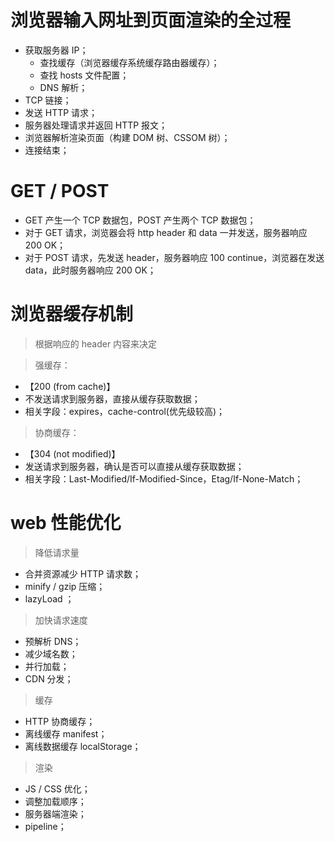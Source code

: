 # 浏览器输入网址到页面渲染的全过程
- 获取服务器 IP；
  - 查找缓存（浏览器缓存系统缓存路由器缓存）；
  - 查找 hosts 文件配置；
  - DNS 解析；
- TCP 链接；
- 发送 HTTP 请求；
- 服务器处理请求并返回 HTTP 报文；
- 浏览器解析渲染页面（构建 DOM 树、CSSOM 树）；
- 连接结束；

# GET / POST
- GET 产生一个 TCP 数据包，POST 产生两个 TCP 数据包；
- 对于 GET 请求，浏览器会将 http header 和 data 一并发送，服务器响应 200 OK；
- 对于 POST 请求，先发送 header，服务器响应 100 continue，浏览器在发送 data，此时服务器响应 200 OK；

# 浏览器缓存机制

> 根据响应的 header 内容来决定

> 强缓存：
  - 【200 (from cache)】
  - 不发送请求到服务器，直接从缓存获取数据；
  - 相关字段：expires，cache-control(优先级较高)；
> 协商缓存：
  - 【304 (not modified)】
  - 发送请求到服务器，确认是否可以直接从缓存获取数据；
  - 相关字段：Last-Modified/If-Modified-Since，Etag/If-None-Match；


# web 性能优化
> 降低请求量
  - 合并资源减少 HTTP 请求数；
  - minify / gzip 压缩；
  - lazyLoad  ；
> 加快请求速度
  - 预解析 DNS；
  - 减少域名数；
  - 并行加载；
  - CDN 分发；
> 缓存
  - HTTP 协商缓存；
  - 离线缓存 manifest；
  - 离线数据缓存 localStorage；
> 渲染
  - JS / CSS 优化；
  - 调整加载顺序；
  - 服务器端渲染；
  - pipeline；

